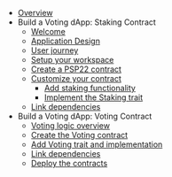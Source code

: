 <!-- docs/_sidebar.md -->

* [Overview](/)
* Build a Voting dApp: Staking Contract
	* [Welcome](voting-dapp/start.md)
    * [Application Design](voting-dapp/architecture.md)
    * [User journey](voting-dapp/p1/user-journey.md)
    * [Setup your workspace](voting-dapp/p1/setup.md)
    * [Create a PSP22 contract](voting-dapp/p1/create-psp22.md)
    * [Customize your contract](voting-dapp/p1/customize-psp22.md)
        * [Add staking functionality](voting-dapp/p1/add-staking.md)
        * [Implement the Staking trait](voting-dapp/p1/impl-staking.md)
    * [Link dependencies](voting-dapp/p1/dependencies.md)
* Build a Voting dApp: Voting Contract
    * [Voting logic overview](voting-dapp/p2/voting-logic.md)
    * [Create the Voting contract](voting-dapp/p2/create-voting-contract.md)
    * [Add Voting trait and implementation](voting-dapp/p2/add-trait-and-impl.md)
    * [Link dependencies](voting-dapp/p1/dependencies.md)
    * [Deploy the contracts](voting-dapp/p2/deploy.md)
